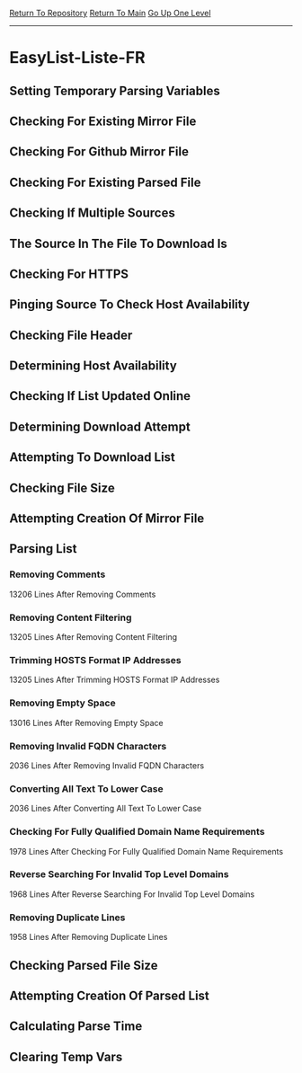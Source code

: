 [Return To Repository](https://github.com/deathbybandaid/piholeparser/)
[Return To Main](https://github.com/deathbybandaid/piholeparser/blob/master/RecentRunLogs/Mainlog.md)
[Go Up One Level](https://github.com/deathbybandaid/piholeparser/blob/master/RecentRunLogs/TopLevelScripts/30-Processing-Blacklists.md)
____________________________________
# EasyList-Liste-FR
## Setting Temporary Parsing Variables
## Checking For Existing Mirror File
## Checking For Github Mirror File
## Checking For Existing Parsed File
## Checking If Multiple Sources
## The Source In The File To Download Is
## Checking For HTTPS
## Pinging Source To Check Host Availability
## Checking File Header
## Determining Host Availability
## Checking If List Updated Online
## Determining Download Attempt
## Attempting To Download List
## Checking File Size
## Attempting Creation Of Mirror File
## Parsing List
### Removing Comments
13206 Lines After Removing Comments
### Removing Content Filtering
13205 Lines After Removing Content Filtering
### Trimming HOSTS Format IP Addresses
13205 Lines After Trimming HOSTS Format IP Addresses
### Removing Empty Space
13016 Lines After Removing Empty Space
### Removing Invalid FQDN Characters
2036 Lines After Removing Invalid FQDN Characters
### Converting All Text To Lower Case
2036 Lines After Converting All Text To Lower Case
### Checking For Fully Qualified Domain Name Requirements
1978 Lines After Checking For Fully Qualified Domain Name Requirements
### Reverse Searching For Invalid Top Level Domains
1968 Lines After Reverse Searching For Invalid Top Level Domains
### Removing Duplicate Lines
1958 Lines After Removing Duplicate Lines
## Checking Parsed File Size
## Attempting Creation Of Parsed List
## Calculating Parse Time
## Clearing Temp Vars
